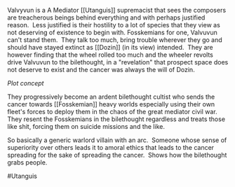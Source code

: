 

Valvyvun is a A Mediator [[Utanguis]] supremacist that sees the composers are treacherous beings behind everything and with perhaps justified reason.  Less justified is their hostility to a lot of species that they view as not deserving of existence to begin with.  Fosskemians for one, Valvuvun can't stand them.  They talk too much, bring trouble wherever they go and should have stayed extinct as [[Dozin]] (in its view) intended.  They are however finding that the wheel rolled too much and the wheeler revolts drive Valvuvun to the bilethought, in a "revelation" that prospect space does not deserve to exist and the cancer was always the will of Dozin. 

*Plot concept*

They progressively become an ardent bilethought cultist who sends the cancer towards [[Fosskemian]] heavy worlds especially using their own fleet's forces to deploy them in the chaos of the great mediator civil war.  They resent the Fosskemians in the bilethought regardless and treats those like shit, forcing them on suicide missions and the like. 

So basically a generic warlord villain with an arc.  Someone whose sense of superiority over others leads it to amoral ethics that leads to the cancer spreading for the sake of spreading the cancer.  Shows how the bilethought grabs people.

#Utanguis 